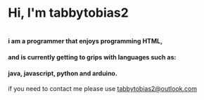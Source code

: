 # Hi, I'm tabbytobias2
#
#### i am a programmer that enjoys programming HTML,
#### and is currently getting to grips with languages such as:
#### java, javascript, python and arduino.

if you need to contact me please use tabbytobias2@outlook.com
